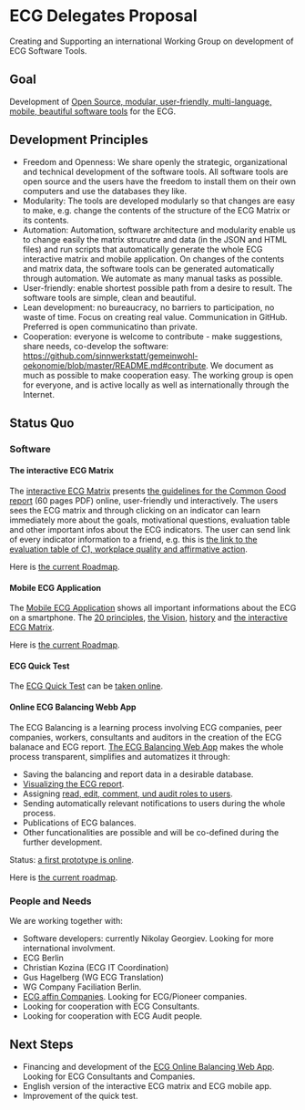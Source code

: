 # ECG Delegates Proposal

Creating and Supporting an international Working Group on development of ECG Software Tools.

## Goal

Development of [Open Source, modular, user-friendly, multi-language, mobile, beautiful software tools](https://github.com/sinnwerkstatt/gemeinwohl-oekonomie#development-principles) for the ECG.

## Development Principles

* Freedom and Openness: We share openly the strategic, organizational and technical development of the software tools. All software tools are open source and the users have the freedom to install them on their own computers and use the databases they like.
* Modularity: The tools are developed modularly so that changes are easy to make, e.g. change the contents of the structure of the ECG Matrix or its contents.
* Automation: Automation, software architecture and modularity enable us to change easily the matrix strucutre and data (in the JSON and HTML  files) and run scripts that automatically generate the whole ECG interactive matrix and mobile application. On changes of the contents and matrix data, the software tools can be generated automatically through automation. We automate as many manual tasks as possible.
* User-friendly: enable shortest possible path from a desire to result. The software tools are simple, clean and beautiful.
* Lean development: no bureaucracy, no barriers to participation, no waste of time. Focus on creating real value. Communication in GitHub. Preferred is open communicatino than private.
* Cooperation: everyone is welcome to contribute - make suggestions, share needs, co-develop the software: https://github.com/sinnwerkstatt/gemeinwohl-oekonomie/blob/master/README.md#contribute. We document as much as possible to make cooperation easy. The working group is open for everyone, and is active locally as well as internationally through the Internet.

## Status Quo

### Software

#### The interactive ECG Matrix

The [interactive ECG Matrix](http://sinnwerkstatt.github.io/gemeinwohl-oekonomie/#matrix) presents [the guidelines for the Common Good report](http://gemeinwohl-oekonomie.org/sites/default/files/guidlines_short_ecg_report_en.pdf) (60 pages PDF) online, user-friendly und interactively. The users sees the ECG matrix and through clicking on an indicator can learn immediately more about the goals, motivational questions, evaluation table and other important infos about the ECG indicators. The user can send link of every indicator information to a friend, e.g. this is [the link to the evaluation table of C1, workplace quality and affirmative action](http://sinnwerkstatt.github.io/gemeinwohl-oekonomie/#matrix-c1-table).

Here is [the current Roadmap](https://github.com/sinnwerkstatt/gemeinwohl-oekonomie#roadmap).

#### Mobile ECG Application

The [Mobile ECG Application](https://github.com/sinnwerkstatt/economy-common-good-mobile#economy-for-the-common-good---mobile-app) shows all important informations about the ECG on a smartphone. The [20 principles](http://gemeinwohl-oekonomie.org/en/content/20-principles-guiding-economy-common-good), [the Vision](http://gemeinwohl-oekonomie.org/en/content/vision-and-mission), [history](http://gemeinwohl-oekonomie.org/en/content/bottom-democratic-process) and [the interactive ECG Matrix](http://sinnwerkstatt.github.io/gemeinwohl-oekonomie/#matrix).

Here is [the current Roadmap](https://github.com/sinnwerkstatt/economy-common-good-mobile#roadmap).

#### ECG Quick Test

The [ECG Quick Test](http://gemeinwohl-oekonomie.org/sites/default/files/Schnelltest-Matrix4.1-final-1.2.pdf) can be [taken online](http://sinnwerkstatt.github.io/gemeinwohl-oekonomie/test.html#).

#### Online ECG Balancing Webb App

The ECG Balancing is a learning process involving ECG companies, peer companies, workers, consultants and auditors in the creation of the ECG balanace and ECG report. [The ECG Balancing Web App](https://github.com/sinnwerkstatt/gemeinwohl-oekonomie#ecg-balancing-web-application) makes the whole process transparent, simplifies and automatizes it through:

* Saving the balancing and report data in a desirable database.
* [Visualizing the ECG report](http://sinnwerkstatt.github.io/gemeinwohl-oekonomie/storage.html).
* Assigning [read, edit, comment, und audit roles to users](http://creately.com/diagram/hlvynl1f1/MA9GKxHvxTVAKUOax04wCo1pbQc%3D).
* Sending automatically relevant notifications to users during the whole process.
* Publications of ECG balances.
* Other funcationalities are possible and will be co-defined during the further development.

Status: [a first prototype is online](http://sinnwerkstatt.github.io/gemeinwohl-oekonomie/storage.html#).

Here is [the current roadmap](https://github.com/sinnwerkstatt/gemeinwohl-oekonomie#roadmap-1).

### People and Needs

We are working together with:

* Software developers: currently Nikolay Georgiev. Looking for more international involvment.
* ECG Berlin
* Christian Kozina (ECG IT Coordination)
* Gus Hagelberg (WG ECG Translation)
* WG Company Faciliation Berlin.
* [ECG affin Companies](https://github.com/sinnwerkstatt/gemeinwohl-oekonomie/blob/master/docs/ECG_Online_Balancing_Roadmap_de.md#unternehmen). Looking for ECG/Pioneer companies.
* Looking for cooperation with ECG Consultants.
* Looking for cooperation with ECG Audit people.

## Next Steps

* Financing and development of the [ECG Online Balancing Web App](https://github.com/sinnwerkstatt/gemeinwohl-oekonomie#roadmap-1). Looking for ECG Consultants and Companies.
* English version of the interactive ECG matrix and ECG mobile app.
* Improvement of the quick test.
